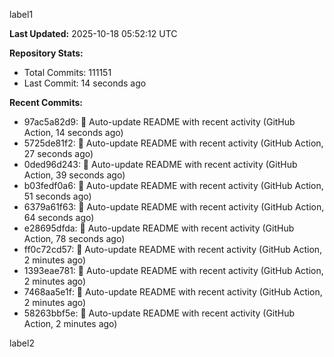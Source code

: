 
label1 
<!-- ACTIVITY_START -->
**Last Updated:** 2025-10-18 05:52:12 UTC

**Repository Stats:**
- Total Commits: 111151
- Last Commit: 14 seconds ago

**Recent Commits:**
- 97ac5a82d9: 🤖 Auto-update README with recent activity (GitHub Action, 14 seconds ago)
- 5725de81f2: 🤖 Auto-update README with recent activity (GitHub Action, 27 seconds ago)
- 0ded96d243: 🤖 Auto-update README with recent activity (GitHub Action, 39 seconds ago)
- b03fedf0a6: 🤖 Auto-update README with recent activity (GitHub Action, 51 seconds ago)
- 6379a61f63: 🤖 Auto-update README with recent activity (GitHub Action, 64 seconds ago)
- e28695dfda: 🤖 Auto-update README with recent activity (GitHub Action, 78 seconds ago)
- ff0c72cd57: 🤖 Auto-update README with recent activity (GitHub Action, 2 minutes ago)
- 1393eae781: 🤖 Auto-update README with recent activity (GitHub Action, 2 minutes ago)
- 7468aa5e1f: 🤖 Auto-update README with recent activity (GitHub Action, 2 minutes ago)
- 58263bbf5e: 🤖 Auto-update README with recent activity (GitHub Action, 2 minutes ago)
<!-- ACTIVITY_END -->

label2
